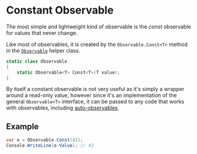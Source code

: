 # Constant Observable

The most simple and lightweight kind of observable is the  *const* observable for values that never change.

Like most of observables, it is created by the `Observable.Const<T>` method in the [`Observable`](xref:TinkState.Observable) helper class.

```cs
static class Observable
{
	static Observable<T> Const<T>(T value);
}
```

By itself a constant observable is not very useful as it's simply a wrapper around a read-only value, however since it's an implementation of the general `Observable<T>` interface, it can be passed to any code that works with observables, including [auto-observables](auto.md).

## Example

```cs
var o = Observable.Const(42);
Console.WriteLine(o.Value); // 42
```
